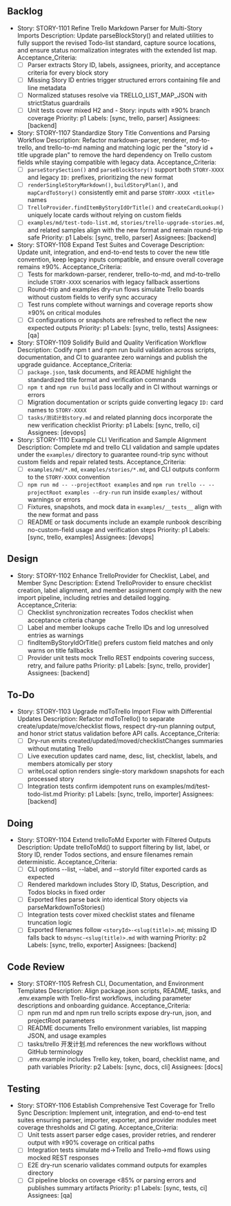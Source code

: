 ## Backlog

- Story: STORY-1101 Refine Trello Markdown Parser for Multi-Story Imports
  Description: Update parseBlockStory() and related utilities to fully support the revised Todo-list standard, capture source locations, and ensure status normalization integrates with the extended list map.
  Acceptance_Criteria:
    - [ ] Parser extracts Story ID, labels, assignees, priority, and acceptance criteria for every block story
    - [ ] Missing Story ID entries trigger structured errors containing file and line metadata
    - [ ] Normalized statuses resolve via TRELLO_LIST_MAP_JSON with strictStatus guardrails
    - [ ] Unit tests cover mixed H2 and - Story: inputs with ≥90% branch coverage
  Priority: p1
  Labels: [sync, trello, parser]
  Assignees: [backend]

- Story: STORY-1107 Standardize Story Title Conventions and Parsing Workflow
  Description: Refactor markdown-parser, renderer, md-to-trello, and trello-to-md naming and matching logic per the "story id + title upgrade plan" to remove the hard dependency on Trello custom fields while staying compatible with legacy data.
  Acceptance_Criteria:
    - [ ] `parseStorySection()` and `parseBlockStory()` support both `STORY-XXXX` and legacy `ID:` prefixes, prioritizing the new format
    - [ ] `renderSingleStoryMarkdown()`, `buildStoryPlan()`, and `mapCardToStory()` consistently emit and parse `STORY-XXXX <title>` names
    - [ ] `TrelloProvider.findItemByStoryIdOrTitle()` and `createCardLookup()` uniquely locate cards without relying on custom fields
    - [ ] `examples/md/test-todo-list.md`, `stories/trello-upgrade-stories.md`, and related samples align with the new format and remain round-trip safe
  Priority: p1
  Labels: [sync, trello, parser]
  Assignees: [backend]

- Story: STORY-1108 Expand Test Suites and Coverage
  Description: Update unit, integration, and end-to-end tests to cover the new title convention, keep legacy inputs compatible, and ensure overall coverage remains ≥90%.
  Acceptance_Criteria:
    - [ ] Tests for markdown-parser, renderer, trello-to-md, and md-to-trello include `STORY-XXXX` scenarios with legacy fallback assertions
    - [ ] Round-trip and examples dry-run flows simulate Trello boards without custom fields to verify sync accuracy
    - [ ] Test runs complete without warnings and coverage reports show ≥90% on critical modules
    - [ ] CI configurations or snapshots are refreshed to reflect the new expected outputs
  Priority: p1
  Labels: [sync, trello, tests]
  Assignees: [qa]

- Story: STORY-1109 Solidify Build and Quality Verification Workflow
  Description: Codify npm t and npm run build validation across scripts, documentation, and CI to guarantee zero warnings and publish the upgrade guidance.
  Acceptance_Criteria:
    - [ ] `package.json`, task documents, and README highlight the standardized title format and verification commands
    - [ ] `npm t` and `npm run build` pass locally and in CI without warnings or errors
    - [ ] Migration documentation or scripts guide converting legacy `ID:` card names to `STORY-XXXX`
    - [ ] `tasks/测试计划story.md` and related planning docs incorporate the new verification checklist
  Priority: p1
  Labels: [sync, trello, ci]
  Assignees: [devops]

- Story: STORY-1110 Example CLI Verification and Sample Alignment
  Description: Complete md and trello CLI validation and sample updates under the `examples/` directory to guarantee round-trip sync without custom fields and repair related tests.
  Acceptance_Criteria:
    - [ ] `examples/md/*.md`, `examples/stories/*.md`, and CLI outputs conform to the `STORY-XXXX` convention
    - [ ] `npm run md -- --projectRoot examples` and `npm run trello -- --projectRoot examples --dry-run` run inside `examples/` without warnings or errors
    - [ ] Fixtures, snapshots, and mock data in `examples/__tests__` align with the new format and pass
    - [ ] README or task documents include an example runbook describing no-custom-field usage and verification steps
  Priority: p1
  Labels: [sync, trello, examples]
  Assignees: [devops]

## Design

- Story: STORY-1102 Enhance TrelloProvider for Checklist, Label, and Member Sync
  Description: Extend TrelloProvider to ensure checklist creation, label alignment, and member assignment comply with the new import pipeline, including retries and detailed logging.
  Acceptance_Criteria:
    - [ ] Checklist synchronization recreates Todos checklist when acceptance criteria change
    - [ ] Label and member lookups cache Trello IDs and log unresolved entries as warnings
    - [ ] findItemByStoryIdOrTitle() prefers custom field matches and only warns on title fallbacks
    - [ ] Provider unit tests mock Trello REST endpoints covering success, retry, and failure paths
  Priority: p1
  Labels: [sync, trello, provider]
  Assignees: [backend]

## To-Do

- Story: STORY-1103 Upgrade mdToTrello Import Flow with Differential Updates
  Description: Refactor mdToTrello() to separate create/update/move/checklist flows, respect dry-run planning output, and honor strict status validation before API calls.
  Acceptance_Criteria:
    - [ ] Dry-run emits created/updated/moved/checklistChanges summaries without mutating Trello
    - [ ] Live execution updates card name, desc, list, checklist, labels, and members atomically per story
    - [ ] writeLocal option renders single-story markdown snapshots for each processed story
    - [ ] Integration tests confirm idempotent runs on examples/md/test-todo-list.md
  Priority: p1
  Labels: [sync, trello, importer]
  Assignees: [backend]

## Doing

- Story: STORY-1104 Extend trelloToMd Exporter with Filtered Outputs
  Description: Update trelloToMd() to support filtering by list, label, or Story ID, render Todos sections, and ensure filenames remain deterministic.
  Acceptance_Criteria:
    - [ ] CLI options --list, --label, and --storyId filter exported cards as expected
    - [ ] Rendered markdown includes Story ID, Status, Description, and Todos blocks in fixed order
    - [ ] Exported files parse back into identical Story objects via parseMarkdownToStories()
    - [ ] Integration tests cover mixed checklist states and filename truncation logic
    - [ ] Exported filenames follow `<storyId>-<slug(title)>.md`; missing ID falls back to `mdsync-<slug(title)>.md` with warning
  Priority: p2
  Labels: [sync, trello, exporter]
  Assignees: [backend]

## Code Review

- Story: STORY-1105 Refresh CLI, Documentation, and Environment Templates
  Description: Align package.json scripts, README, tasks, and .env.example with Trello-first workflows, including parameter descriptions and onboarding guidance.
  Acceptance_Criteria:
    - [ ] npm run md and npm run trello scripts expose dry-run, json, and projectRoot parameters
    - [ ] README documents Trello environment variables, list mapping JSON, and usage examples
    - [ ] tasks/trello 开发计划.md references the new workflows without GitHub terminology
    - [ ] .env.example includes Trello key, token, board, checklist name, and path variables
  Priority: p2
  Labels: [sync, docs, cli]
  Assignees: [docs]

## Testing

- Story: STORY-1106 Establish Comprehensive Test Coverage for Trello Sync
  Description: Implement unit, integration, and end-to-end test suites ensuring parser, importer, exporter, and provider modules meet coverage thresholds and CI gating.
  Acceptance_Criteria:
    - [ ] Unit tests assert parser edge cases, provider retries, and renderer output with ≥90% coverage on critical paths
    - [ ] Integration tests simulate md→Trello and Trello→md flows using mocked REST responses
    - [ ] E2E dry-run scenario validates command outputs for examples directory
    - [ ] CI pipeline blocks on coverage <85% or parsing errors and publishes summary artifacts
  Priority: p1
  Labels: [sync, tests, ci]
  Assignees: [qa]
